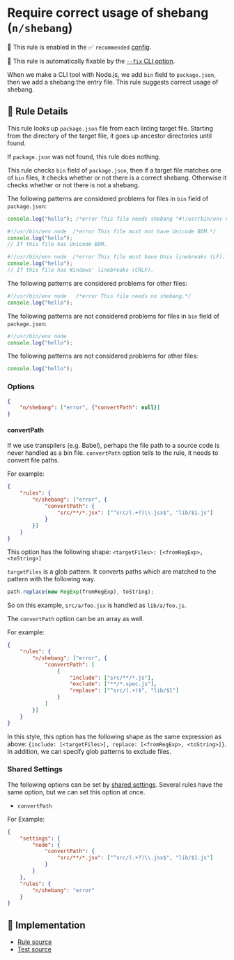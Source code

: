 # Require correct usage of shebang (`n/shebang`)

💼 This rule is enabled in the ✅ `recommended` [config](https://github.com/eslint-community/eslint-plugin-n#-configs).

🔧 This rule is automatically fixable by the [`--fix` CLI option](https://eslint.org/docs/latest/user-guide/command-line-interface#--fix).

<!-- end auto-generated rule header -->

When we make a CLI tool with Node.js, we add `bin` field to `package.json`, then we add a shebang the entry file.
This rule suggests correct usage of shebang.

## 📖 Rule Details

This rule looks up `package.json` file from each linting target file.
Starting from the directory of the target file, it goes up ancestor directories until found.

If `package.json` was not found, this rule does nothing.

This rule checks `bin` field of `package.json`, then if a target file matches one of `bin` files, it checks whether or not there is a correct shebang.
Otherwise it checks whether or not there is not a shebang.

The following patterns are considered problems for files in `bin` field of `package.json`:

```js
console.log("hello"); /*error This file needs shebang "#!/usr/bin/env node".*/
```

```js
#!/usr/bin/env node  /*error This file must not have Unicode BOM.*/
console.log("hello");
// If this file has Unicode BOM.
```

```js
#!/usr/bin/env node  /*error This file must have Unix linebreaks (LF).*/
console.log("hello");
// If this file has Windows' linebreaks (CRLF).
```

The following patterns are considered problems for other files:

```js
#!/usr/bin/env node   /*error This file needs no shebang.*/
console.log("hello");
```

The following patterns are not considered problems for files in `bin` field of `package.json`:

```js
#!/usr/bin/env node
console.log("hello");
```

The following patterns are not considered problems for other files:

```js
console.log("hello");
```

### Options

```json
{
    "n/shebang": ["error", {"convertPath": null}]
}
```

#### convertPath

If we use transpilers (e.g. Babel), perhaps the file path to a source code is never handled as a bin file.
`convertPath` option tells to the rule, it needs to convert file paths.

For example:

```json
{
    "rules": {
        "n/shebang": ["error", {
            "convertPath": {
                "src/**/*.jsx": ["^src/(.+?)\\.jsx$", "lib/$1.js"]
            }
        }]
    }
}
```

This option has the following shape: `<targetFiles>: [<fromRegExp>, <toString>]`

`targetFiles` is a glob pattern.
It converts paths which are matched to the pattern with the following way.

```js
path.replace(new RegExp(fromRegExp), toString);
```

So on this example, `src/a/foo.jsx` is handled as `lib/a/foo.js`.

The `convertPath` option can be an array as well.

For example:

```json
{
    "rules": {
        "n/shebang": ["error", {
            "convertPath": [
                {
                    "include": ["src/**/*.js"],
                    "exclude": ["**/*.spec.js"],
                    "replace": ["^src/(.+)$", "lib/$1"]
                }
            ]
        }]
    }
}
```

In this style, this option has the following shape as the same expression as above: `{include: [<targetFiles>], replace: [<fromRegExp>, <toString>]}`.
In addition, we can specify glob patterns to exclude files.

### Shared Settings

The following options can be set by [shared settings](http://eslint.org/docs/user-guide/configuring.html#adding-shared-settings).
Several rules have the same option, but we can set this option at once.

- `convertPath`

For Example:

```json
{
    "settings": {
        "node": {
            "convertPath": {
                "src/**/*.jsx": ["^src/(.+?)\\.jsx$", "lib/$1.js"]
            }
        }
    },
    "rules": {
        "n/shebang": "error"
    }
}
```

## 🔎 Implementation

- [Rule source](../../lib/rules/shebang.js)
- [Test source](../../tests/lib/rules/shebang.js)
